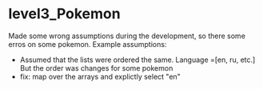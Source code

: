 # level3_Pokemon

Made some wrong assumptions during the development, so there some erros on some pokemon. 
Example assumptions:
- Assumed that the lists were ordered the same. Language =[en, ru, etc.] But the order was changes for some pokemon
- fix: map over the arrays and explictly select "en"
